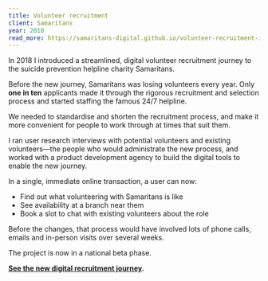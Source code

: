 ```yaml
---
title: Volunteer recruitment
client: Samaritans
year: 2018
read_more: https://samaritans-digital.github.io/volunteer-recruitment-improvements.html
---
```


In 2018 I introduced a streamlined, digital volunteer recruitment journey to the suicide prevention helpline charity Samaritans.

Before the new journey, Samaritans was losing volunteers every year. Only **one in ten** applicants made it through the rigorous recruitment and selection process and started staffing the famous 24/7 helpline.

We needed to standardise and shorten the recruitment process, and make it more convenient for people to work through at times that suit them.

I ran user research interviews with potential volunteers and existing volunteers—the people who would administrate the new process, and worked with a product development agency to build the digital tools to enable the new journey.

In a single, immediate online transaction, a user can now:

- Find out what volunteering with Samaritans is like
- See availability at a branch near them
- Book a slot to chat with existing volunteers about the role

Before the changes, that process would have involved lots of phone calls, emails and in-person visits over several weeks.

The project is now in a national beta phase.

**[See the new digital recruitment journey](https://volunteer.samaritans.org/volunteer).**